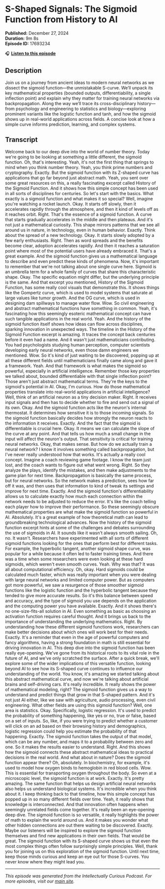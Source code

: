 # S-Shaped Signals: The Sigmoid Function from History to AI

**Published:** December 27, 2024  
**Duration:** 9m 8s  
**Episode ID:** 17693234

🎧 **[Listen to this episode](https://intellectuallycurious.buzzsprout.com/2529712/episodes/17693234-s-shaped-signals-the-sigmoid-function-from-history-to-ai)**

## Description

Join us on a journey from ancient ideas to modern neural networks as we dissect the sigmoid function—the unmistakable S-curve. We’ll unpack its key mathematical properties (bounded outputs, differentiability, a single inflection point) and explain why they matter for training neural networks via backpropagation. Along the way we’ll trace its cross-disciplinary history—from psychology and engineering to statistics and biology—exploring prominent variants like the logistic function and tanh, and how the sigmoid shows up in real-world applications across fields. A concise look at how a simple curve informs prediction, learning, and complex systems.

## Transcript

Welcome back to our deep dive into the world of number theory. Today we're going to be looking at something a little different, the sigmoid function. Oh, that's interesting. Yeah, it's not the first thing that springs to mind when you think number theory. Yeah, you think prime numbers and cryptography. Exactly. But the sigmoid function with its Z-shaped curve has applications that go far beyond just abstract math. Yeah, you sent over some great resources on this, a really fascinating excerpt called History of the Sigmoid Function. And it shows how this simple concept has been used in all sorts of disciplines for centuries. So let's start with the basics. What exactly is a sigmoid function and what makes it so special? Well, imagine you're watching a rocket launch. Okay. It starts off slowly, then it accelerates rapidly through the atmosphere, and then it kind of levels off as it reaches orbit. Right. That's the essence of a sigmoid function. A curve that starts gradually accelerates in the middle and then plateaus. And it's not just a mathematical curiosity. This shape mirrors patterns that we see all around us in nature, in technology, even in human behavior. Exactly. Think about the spread of a new technology. Okay. It starts slowly adopted by a few early enthusiasts. Right. Then as word spreads and the benefits become clear, adoption accelerates rapidly. And then it reaches a saturation point where most of the potential users have already embraced it. That's a great example. And the sigmoid function gives us a mathematical language to describe and even predict these kinds of phenomena. Now, it's important to remember that we're not talking about one single curve here. Sigmoid is an umbrella term for a whole family of curves that share this characteristic shape. Okay. The specific equation might differ, but the underlying principle is the same. And that excerpt you mentioned, History of the Sigmoid Function, has some really cool visuals that demonstrate this. It shows things like the Gompertz curve, which is used to model systems that saturate at large values like tumor growth. And the OG curve, which is used in designing dam spillways to manage water flow. Wow. So civil engineering and abstract mathematical functions have something in common. Yeah, it's fascinating how this seemingly esoteric mathematical concept can have such tangible applications in the real world. Yeah. And the history of the sigmoid function itself shows how ideas can flow across disciplines, sparking innovation in unexpected ways. The timeline in the History of the Sigmoid Function excerpt is amazing. It traces the concept back centuries before it even had a name. And it wasn't just mathematicians contributing. You had psychologists studying human perception, computer scientists developing early neural networks, even those damn engineers we mentioned. Wow. So it's kind of just waiting to be discovered, popping up at all these different fields until mathematicians finally came along and gave it a framework. Yeah. And that framework is what makes the sigmoid so powerful, especially in artificial intelligence. Remember those key properties we talked about, bounded differentiable with that single inflection point? Those aren't just abstract mathematical terms. They're the keys to the sigmoid's potential in AI. Okay, I'm curious. How do those mathematical properties translate into real-world applications in artificial intelligence? Well, think of an artificial neuron as a tiny decision maker. Right. It receives input signals and then has to decide whether to fire and send out a signal of its own. Okay. And the sigmoid function acts like the neuron's internal thermostat. It determines how sensitive it is to those incoming signals. So the sigmoid function basically decides how strongly the neuron reacts to the information it receives. Exactly. And the fact that the sigmoid is differentiable is crucial here. Okay. It means we can calculate the slope of the curve at any point. And that tells us how much a small change in the input will affect the neuron's output. That sensitivity is critical for training neural networks. Okay, that makes sense. But how do we actually train a neural network? I know it involves something called backpropagation, but I've never really understood how that works. It's actually a really cool concept. Imagine a coach reviewing game footage. I know the team just lost, and the coach wants to figure out what went wrong. Right. So they analyze the plays, identify the mistakes, and then make adjustments to the game plan for next time. Backpropagation is basically the same process, but for neural networks. So the network makes a prediction, sees how far off it was, and then uses that information to kind of tweak its settings and improve for next time. Exactly. And the sigmoid function's differentiability allows us to calculate exactly how much each connection within the network needs to be adjusted to reduce the error. It's like the coach telling each player how to improve their performance. So these seemingly obscure mathematical properties are what make the sigmoid function so powerful in AI. Absolutely. It's a great example of how theoretical math can lead to groundbreaking technological advances. Now the history of the sigmoid function excerpt hints at some of the challenges and debates surrounding the use of sigmoids in AI. It sounds like it wasn't always smooth sailing. Oh, no. It wasn't. Researchers have experimented with all sorts of different sigmoid functions looking for the ones that perform best for different tasks. For example, the hyperbolic tangent, another sigmoid shape curve, was popular for a while because it often led to faster training times. And there was a time when some researchers were even looking at these hard sigmoids, which weren't even smooth curves. Yeah. Why was that? It was all about computational efficiency. Oh, okay. Hard sigmoids could be calculated much faster, which was really important when you were dealing with large neural networks and limited computer power. But as computers got more powerful, we saw a resurgence of those smoother sigmoid functions like the logistic function and the hyperbolic tangent because they tended to give more accurate results. So it's this balance between speed and accuracy, and the type of sigmoid you use depends on the application and the computing power you have available. Exactly. And it shows there's no one-size-fits-all solution in AI. Even something as basic as choosing an activation function requires careful thought. And it brings us back to the importance of understanding the underlying mathematics. Right. By understanding how these different sigmoid functions work, researchers can make better decisions about which ones will work best for their needs. Exactly. It's a reminder that even in the age of powerful computers and fancy algorithms, having a strong foundation in math is still essential for driving innovation in AI. This deep dive into the sigmoid function has been really eye-opening. We've gone from its historical roots to its vital role in the future of AI, and we've only scratched the surface. After a quick break, we'll explore some of the wider implications of this versatile function, looking beyond AI to see how its S-shaped curve continues to influence our understanding of the world. You know, it's amazing we started talking about this abstract mathematical curve, and now we're talking about artificial brains and self-driving cars. It's really incredible. It really shows the power of mathematical modeling, right? The sigmoid function gives us a way to understand and predict things that grow in that S-shaped pattern. And it's not just AI either, like we saw with agriculture, audio processing, even civil engineering. What other fields are using this sigmoid function? Well, one area is statistics. Okay. Specifically, logistic regression. It's used to predict the probability of something happening, like yes or no, true or false, based on a set of inputs. So, like, if you were trying to predict whether a customer will click on an ad based on their browsing history and demographics, logistic regression could help you estimate the probability of that happening. Exactly. The sigmoid function takes the output of that model, which can be any number, and maps it to a probability between zero and one. So it makes the results easier to understand. Right. And this shows how the sigmoid connects these abstract mathematical ideas to practical decisions in the real world. And what about in nature? Does the sigmoid function appear there? Oh, absolutely. In biochemistry, for example, it's used to model how oxygen binds to hemoglobin in red blood cells. Wow. This is essential for transporting oxygen throughout the body. So even at a microscopic level, the sigmoid function is at work. Exactly. It's pretty amazing. The same function that helps us design artificial neural networks also helps us understand biological systems. It's incredible when you think about it. I keep thinking back to that timeline, how this simple concept has popped up in so many different fields over time. Yeah, it really shows that knowledge is interconnected. And that innovation often happens when seemingly unrelated fields come together. It's really been an eye-opening deep dive. The sigmoid function is so versatile, it really highlights the power of math to explain the world around us. And it makes you wonder what other hidden connections are out there waiting to be discovered. Exactly. Maybe our listeners will be inspired to explore the sigmoid function themselves and find new applications in their own fields. That would be great. The sigmoid function with its S-shaped curve shows us that even the most complex things often follow surprisingly simple principles. Well, thank you for joining us on this exploration of the sigmoid function. Until next time, keep those minds curious and keep an eye out for those S-curves. You never know where they might lead you.

---
*This episode was generated from the Intellectually Curious Podcast. For more episodes, visit our [main site](https://intellectuallycurious.buzzsprout.com).*
